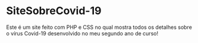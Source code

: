 # SiteSobreCovid-19
Este é um site feito com PHP e CSS no qual mostra todos os detalhes sobre o vírus Covid-19 desenvolvido no meu segundo ano de curso!

